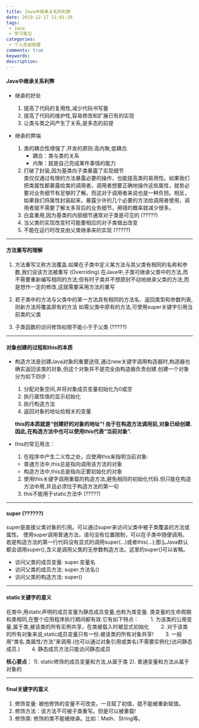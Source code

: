 ```yaml
---
title: Java中继承关系的利弊
date: 2019-12-17 21:01:29
tags: 
 - Java
 - 学习笔记
categories:
 - 个人总结梳理
comments: true
keywords: 
description: 
---
```


#### Java中继承关系利弊

* 继承的好处
  1. 提高了代码的复用性,减少代码书写量
  2. 提高了代码的维护性,容易修改和扩展已有的实现
  3. 让类与类之间产生了关系,是多态的前提

* 继承的弊端
  1. 类的耦合性增强了.开发的原则:高内聚,低耦合.
      * 耦合：类与类的关系
      * 内聚：就是自己完成某件事情的能力
  2. 打破了封装,因为基类向子类暴露了实现细节	
     类仅仅通过有限的方法暴露必要的操作，也能提高类的易用性。如果我们把类属性都暴露给类的调用者，调用者想要正确地操作这些属性，就势必要对业务细节有足够的了解。而这对于调用者来说也是一种负担。相反，如果我们将属性封装起来，暴露少许的几个必要的方法给调用者使用，调用者就不需要了解太多背后的业务细节，用错的概率就减少很多。
  3. 白盒重用,因为基类的内部细节通常对子类是可见的		(?????)
  4. 当父类的实现改变时可能要相应的对子类做出改变
  5. 不能在运行时改变由父类继承来的实现		(?????)

***

#### 方法重写的理解

1. 方法重写又称方法覆盖.如果在子类中定义某方法与其父类有相同的名称和参数,我们说该方法被重写 (Overriding).在Java中,子类可继承父类中的方法,而不需要重新编写相同的方法;但有时子类并不想原封不动地继承父类的方法,而是想作一定的修改,这就需要采用方法的重写

2. 若子类中的方法与父类中的某一方法具有相同的方法名、返回类型和参数列表,则新方法将覆盖原有的方法
    如需父类中原有的方法,可使用super关键字引用当前类的父类
3. 子类函数的访问修饰权限不能小于于父类		(?????)

***

#### 对象创建的过程和this的本质

* 构造方法是创建Java对象的重要途径,通过new关键字调用构造器时,构造器也确实返回该类的对象,但这个对象并不是完全由构造器负责创建.创建一个对象分为如下四步：
  1. 分配对象空间,并将对象成员变量初始化为0或空
  2. 执行属性值的显示初始化
  3. 执行构造方法
  4. 返回对象的地址给相关的变量
  
    **this的本质就是“创建好的对象的地址”! 由于在构造方法调用前,对象已经创建.因此,在构造方法中也可以使用this代表“当前对象”.**

* this的常见用法：
  1. 在程序中产生二义性之处，应使用this来指明当前对象:
    * 普通方法中,this总是指向调用该方法的对象
    * 构造方法中,this总是指向正要初始化的对象
  2. 使用this关键字调用重载的构造方法,避免相同的初始化代码.但只能在构造方法中用,并且必须位于构造方法的第一句
  3. this不能用于static方法中	(?????)

***

#### super     (??????)

super是直接父类对象的引用。可以通过super来访问父类中被子类覆盖的方法或属性。
使用super调用普通方法，语句没有位置限制，可以在子类中随便调用。
若是构造方法的第一行代码没有显式的调用super(...)或者this(...);那么Java默认都会调用super(),含义是调用父类的无参数构造方法。这里的super()可以省略。

* 访问父类的成员变量:	super.变量名
* 访问父类的成员方法:	super.方法名()
* 访问父类的构造方法:	super()



***

#### static关键字的意义

在类中,用static声明的成员变量为静态成员变量,也称为类变量. 类变量的生命周期和类相同,在整个应用程序执行期间都有效.它有如下特点：
　　1. 为该类的公用变量,属于类,被该类的所有实例共享，在类被载入时被显式初始化
　　2. 对于该类的所有对象来说,static成员变量只有一份.被该类的所有对象共享!
　　3. 一般用“类名.类属性/方法”来调用.(也可以通过对象引用或类名(不需要实例化)访问静态成员.)
　　4. 静态成员方法只能访问静态成员

**核心要点**：
  1). static修饰的成员变量和方法,从属于类
  2). 普通变量和方法从属于对象的

***

#### final关键字的意义
1. 修饰变量: 被他修饰的变量不可改变。一旦赋了初值，就不能被重新赋值。
2. 修饰方法：该方法不可被子类重写。但是可以被重载!
3. 修饰类: 修饰的类不能被继承。比如：Math、String等。